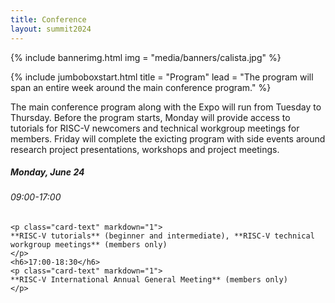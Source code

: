 ```yaml
---
title: Conference
layout: summit2024
---
```


{% include bannerimg.html
    img = "media/banners/calista.jpg"
%}

{% include jumboboxstart.html
    title = "Program"
    lead = "The program will span an entire week around the main conference program."
%}

The main conference program along with the Expo will run from Tuesday to
Thursday. Before the program starts, Monday will provide access to tutorials for
RISC-V newcomers and technical workgroup meetings for members. Friday will
complete the exicting program with side events around research project
presentations, workshops and project meetings.

<div class="row">
<div class="col-sm-3">
<div class="card" style="height: 100%">
  <div class="card-body">
    <h5 class="card-title">Monday, June 24</h5>
    <h6>09:00-17:00</h6>

    <p class="card-text" markdown="1">
    **RISC-V tutorials** (beginner and intermediate), **RISC-V technical workgroup meetings** (members only)
    </p>
    <h6>17:00-18:30</h6>
    <p class="card-text" markdown="1">
    **RISC-V International Annual General Meeting** (members only)
    </p>
  </div>
</div>
</div>
<div class="col-sm-6">
<div class="card" style="height: 100%">
  <div class="card-body">
    <h5 class="card-title">Tuesday, June 25 to Thursday, June 27</h5>
    <p class="card-text" markdown="1">
    **Conference plenary program**, **Keynotes**, **Panels**, **Lightning Talks**, **Expo**, **Demo Theatre**, **Social Event**
    </p>
  </div>
</div>
</div>
<div class="col-sm-3">
<div class="card" style="height: 100%">
  <div class="card-body">
    <h5 class="card-title">Friday, June 28</h5>
    <p class="card-text" markdown="1">**Side Events** (Workshops and Project Meetings)</p>
  </div>
</div>
</div>
</div>

{% include jumboboxend.html %}

{% include jumboboxstart.html
    title = "Confirmed Presentations"
    lead = "The following presentations are confirmed for RISC-V Summit Europe. The schedule will follow soon."
%}

{% assign program=site.data.summit24schedule %}

### Keynotes
{% assign talks = program | where: "type", "keynote" %}
{% for talk in talks %}
<div style="font-size: large; font-weight: bold">{{ talk.title }}</div>
*{{ talk.name }}*

{% endfor %}

### Invited Talks
{% assign talks = program | where: "type", "invited" %}
{% for talk in talks %}
<div style="font-size: large; font-weight: bold">{{ talk.title }}</div>
*{{ talk.name }}*

{% endfor %}

### Panels
{% assign talks = program | where: "type", "panel" %}
{% for talk in talks %}
<div style="font-size: large; font-weight: bold" class="my-3">{{ talk.title }}</div>

{% endfor %}

### Technical and Industry Presentations
{% assign talks = program | where: "type", "technical" %}
{% for talk in talks %}
<div style="font-size: large; font-weight: bold">{{ talk.title }}</div>
*{{ talk.name }}*

{% endfor %}


{% include jumboboxend.html %}